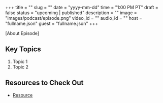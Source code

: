 +++
title = ""
slug = ""
date = "yyyy-mm-dd"
time = "1:00 PM PT"
draft = false
status = "upcoming | published"
description = ""
image = "images/podcast/episode.png"
video_id = ""
audio_id = ""
host = "fullname.json"
guest = "fullname.json"
+++

[About Episode]

## Key Topics

1. Topic 1
2. Topic 2

## Resources to Check Out

- [Resource](link)